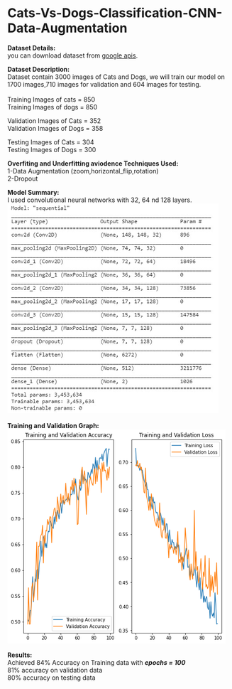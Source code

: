 # Cats-Vs-Dogs-Classification-CNN-Data-Augmentation
<b>Dataset Details:</b><Br>
  you can download dataset from <a target="_blank" href = "https://storage.googleapis.com/mledu-datasets/cats_and_dogs_filtered.zip">google apis</a>.<br>

<b>Dataset Description:</b><br>
Dataset contain 3000 images of Cats and Dogs,
we will train our model on 1700 images,710 images for validation and 604 images for testing.<br><br>
Training Images of cats = 850<br>
Training Images of dogs = 850<br>

Validation Images of Cats = 352<br>
Validation Images of Dogs = 358<br>

Testing Images of Cats = 304<br>
Testing Images of Dogs = 300<br>

<b>Overfiting and Underfitting aviodence Techniques Used:</b><br>
1-Data Augmentation (zoom,horizontal_flip,rotation)<br>
2-Dropout<br>

<b>Model Summary:</b><br>
I used convolutional neural networks with 32, 64 nd 128 layers.<Br>
<img src = "/Other-images/seq.jpg"><br><br>
<b>Training and Validation Graph:</b><br>
<img src = "/Other-images/training.png"><br>

<b>Results:</b><br>
Achieved 84% Accuracy on Training data with <b><i>epochs = 100</i></b><br>
81% accuracy on validation data<br>
80% accuracy on testing data<br>
